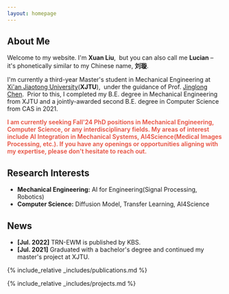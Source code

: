 ```yaml
---
layout: homepage
---
```


## About Me

Welcome to my website. I'm <strong>Xuan Liu</strong>,&nbsp;
but you can also call me <strong>Lucian</strong> – it's phonetically similar to my Chinese name, <strong>刘璇</strong>.

I'm currently a third-year Master's student in Mechanical Engineering at &nbsp;
[Xi'an Jiaotong University](http://en.xjtu.edu.cn/)(<b>XJTU</b>),&nbsp;
under the guidance of Prof. [Jinglong Chen](https://scholar.google.com/citations?user=wEGyDvkAAAAJ).&nbsp;
Prior to this, I completed my B.E. degree in Mechanical Engineering from XJTU and a jointly-awarded second B.E. degree in Computer Science from CAS in 2021.

<strong style="color:#e74d3c; font-weight:600"><strong style="color:#e74d3c; font-weight:600">I am currently seeking Fall'24 PhD positions in Mechanical Engineering, Computer Science, or any interdisciplinary fields. My areas of interest include AI Integration in Mechanical Systems, AI4Science(Medical Images Processing, etc.). If you have any openings or opportunities aligning with my expertise, please don't hesitate to reach out. </strong></strong>

## Research Interests

- **Mechanical Engineering:** AI for Engineering(Signal Processing, Robotics)
- **Computer Science:** Diffusion Model, Transfer Learning, AI4Science

## News

- **[Jul. 2022]** TRN-EWM is published by KBS.
- **[Jul. 2021]** Graduated with a bachelor's degree and continued my master's project at XJTU.

{% include_relative _includes/publications.md %}

{% include_relative _includes/projects.md %}



